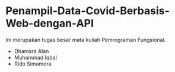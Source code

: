 # Penampil-Data-Covid-Berbasis-Web-dengan-API
Ini merupakan tugas besar mata kuliah Pemrograman Fungsional.
- Dhamara Alan
- Muhammad Iqbal
- Rido Simamora

